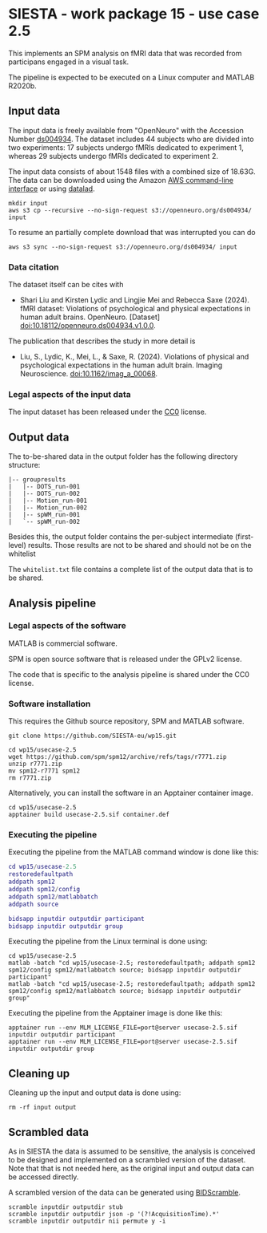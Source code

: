 # SIESTA - work package 15 - use case 2.5

This implements an SPM analysis on fMRI data that was recorded from participans engaged in a visual task.

The pipeline is expected to be executed on a Linux computer and MATLAB R2020b.

## Input data

The input data is freely available from "OpenNeuro" with the Accession Number [ds004934](https://doi.org/10.18112/openneuro.ds004934.v1.0.0). The dataset includes 44 subjects who are divided into two experiments: 17 subjects undergo fMRIs dedicated to experiment 1, whereas 29 subjects undergo fMRIs dedicated to experiment 2.

The input data consists of about 1548 files with a combined size of 18.63G. The data can be downloaded using the Amazon [AWS command-line interface](https://docs.aws.amazon.com/cli/latest/userguide/getting-started-install.html) or using [datalad](https://www.datalad.org/).

```console
mkdir input
aws s3 cp --recursive --no-sign-request s3://openneuro.org/ds004934/ input
```

To resume an partially complete download that was interrupted you can do

```console
aws s3 sync --no-sign-request s3://openneuro.org/ds004934/ input
```

### Data citation

The dataset itself can be cites with

- Shari Liu and Kirsten Lydic and Lingjie Mei and Rebecca Saxe (2024). fMRI dataset: Violations of psychological and physical expectations in human adult brains. OpenNeuro. [Dataset] [doi:10.18112/openneuro.ds004934.v1.0.0](https://doi.org/10.18112/openneuro.ds004934.v1.0.0).

The publication that describes the study in more detail is

- Liu, S., Lydic, K., Mei, L., & Saxe, R. (2024). Violations of physical and psychological expectations in the human adult brain. Imaging Neuroscience. [doi:10.1162/imag_a_00068](https://doi.org/10.1162/imag_a_00068).

### Legal aspects of the input data

The input dataset has been released under the [CC0](https://spdx.org/licenses/CC0-1.0.html) license.

## Output data

The to-be-shared data in the output folder has the following directory structure:

```console
|-- groupresults
|   |-- DOTS_run-001
|   |-- DOTS_run-002
|   |-- Motion_run-001
|   |-- Motion_run-002
|   |-- spWM_run-001
|   `-- spWM_run-002
```

Besides this, the output folder contains the per-subject intermediate (first-level) results. Those results are not to be shared and should not be on the whitelist

The `whitelist.txt` file contains a complete list of the output data that is to be shared.

## Analysis pipeline

### Legal aspects of the software

MATLAB is commercial software.

SPM is open source software that is released under the GPLv2 license.

The code that is specific to the analysis pipeline is shared under the CC0 license.

### Software installation

This requires the Github source repository, SPM and MATLAB software.

```console
git clone https://github.com/SIESTA-eu/wp15.git

cd wp15/usecase-2.5
wget https://github.com/spm/spm12/archive/refs/tags/r7771.zip
unzip r7771.zip
mv spm12-r7771 spm12
rm r7771.zip 
```

Alternatively, you can install the software in an Apptainer container image.

```console
cd wp15/usecase-2.5
apptainer build usecase-2.5.sif container.def
```

### Executing the pipeline

Executing the pipeline from the MATLAB command window is done like this:

```matlab
cd wp15/usecase-2.5
restoredefaultpath
addpath spm12
addpath spm12/config
addpath spm12/matlabbatch
addpath source

bidsapp inputdir outputdir participant
bidsapp inputdir outputdir group
```

Executing the pipeline from the Linux terminal is done using:

```console
cd wp15/usecase-2.5
matlab -batch "cd wp15/usecase-2.5; restoredefaultpath; addpath spm12 spm12/config spm12/matlabbatch source; bidsapp inputdir outputdir participant"
matlab -batch "cd wp15/usecase-2.5; restoredefaultpath; addpath spm12 spm12/config spm12/matlabbatch source; bidsapp inputdir outputdir group"
```

Executing the pipeline from the Apptainer image is done like this:

```console
apptainer run --env MLM_LICENSE_FILE=port@server usecase-2.5.sif inputdir outputdir participant
apptainer run --env MLM_LICENSE_FILE=port@server usecase-2.5.sif inputdir outputdir group
```

## Cleaning up

Cleaning up the input and output data is done using:

```console
rm -rf input output
```

## Scrambled data

As in SIESTA the data is assumed to be sensitive, the analysis is conceived to be designed and implemented on a scrambled version of the dataset. Note that that is not needed here, as the original input and output data can be accessed directly. 

 A scrambled version of the data can be generated using [BIDScramble](https://github.com/SIESTA-eu/wp15/tree/main/BIDScramble).

```console
scramble inputdir outputdir stub
scramble inputdir outputdir json -p '(?!AcquisitionTime).*'
scramble inputdir outputdir nii permute y -i
```
